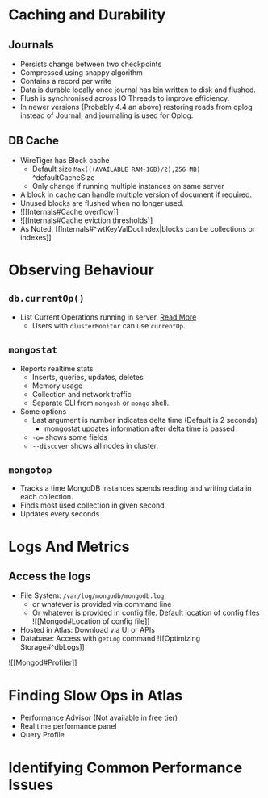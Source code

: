 # Caching and Durability

## Journals
- Persists change between two checkpoints
- Compressed using snappy algorithm
- Contains a record per write
- Data is durable locally once journal has bin written to disk and flushed.
- Flush is synchronised across IO Threads to improve efficiency.
- In newer versions (Probably 4.4 an above) restoring reads from oplog instead of Journal, and journaling is used for Oplog.

## DB Cache
- WireTiger has Block cache
	- Default size `Max(((AVAILABLE RAM-1GB)/2),256 MB)` ^defaultCacheSize
	- Only change if running multiple instances on same server
- A block in cache can handle multiple version of document if required.
- Unused blocks are flushed when no longer used.
- ![[Internals#Cache overflow]]
- ![[Internals#Cache eviction thresholds]]
- As Noted, [[Internals#^wtKeyValDocIndex|blocks can be collections or indexes]]

# Observing Behaviour

## `db.currentOp()`

- List Current Operations running in server. [Read More](https://www.mongodb.com/docs/v4.4/reference/operator/aggregation/currentOp/)
    - Users with `clusterMonitor` can use `currentOp`.

## `mongostat`
- Reports realtime stats
	- Inserts, queries, updates, deletes
	- Memory usage
	- Collection and network traffic
	- Separate CLI from `mongosh` or `mongo` shell.
- Some options
	- Last argument is number indicates delta time (Default is 2 seconds)
		- mongostat updates information after delta time is passed
	- `-o=` shows some fields
	- `--discover` shows all nodes in cluster.

## `mongotop`
- Tracks a time MongoDB instances spends reading and writing data in each collection.
- Finds most used collection in given second.
- Updates every seconds

# Logs And Metrics

## Access the logs

- File System: `/var/log/mongodb/mongodb.log`, 
	- or whatever is provided via command line
	- Or whatever is provided in config file.
	Default location of config files ![[Mongod#Location of config file]]
- Hosted in Atlas: Download via UI or APIs
- Database: Access with `getLog` command
![[Optimizing Storage#^dbLogs]]

![[Mongod#Profiler]]

# Finding Slow Ops in Atlas

- Performance Advisor (Not available in free tier)
- Real time performance panel 
- Query Profile

# Identifying Common Performance Issues
